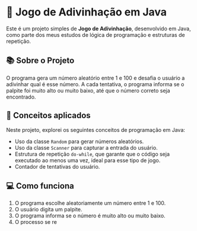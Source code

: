 # 🎯 Jogo de Adivinhação em Java

Este é um projeto simples de **Jogo de Adivinhação**, desenvolvido em Java, como parte dos meus estudos de lógica de programação e estruturas de repetição.

## 📚 Sobre o Projeto

O programa gera um número aleatório entre 1 e 100 e desafia o usuário a adivinhar qual é esse número. A cada tentativa, o programa informa se o palpite foi muito alto ou muito baixo, até que o número correto seja encontrado.

## 🧠 Conceitos aplicados

Neste projeto, explorei os seguintes conceitos de programação em Java:

- Uso da classe `Random` para gerar números aleatórios.
- Uso da classe `Scanner` para capturar a entrada do usuário.
- Estrutura de repetição `do-while`, que garante que o código seja executado ao menos uma vez, ideal para esse tipo de jogo.
- Contador de tentativas do usuário.

## 💻 Como funciona

1. O programa escolhe aleatoriamente um número entre 1 e 100.
2. O usuário digita um palpite.
3. O programa informa se o número é muito alto ou muito baixo.
4. O processo se re
